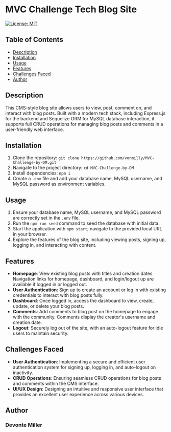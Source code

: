 # MVC Challenge Tech Blog Site
[![License: MIT](https://img.shields.io/badge/License-MIT-yellow.svg)](https://opensource.org/licenses/MIT)

## Table of Contents
- [Description](#description)
- [Installation](#installation)
- [Usage](#usage)
- [Features](#features)
- [Challenges Faced](#challenges-faced)
- [Author](#author)

## Description
This CMS-style blog site allows users to view, post, comment on, and interact with blog posts. Built with a modern tech stack, including Express.js for the backend and Sequelize ORM for MySQL database interaction, it supports full CRUD operations for managing blog posts and comments in a user-friendly web interface.

## Installation
1. Clone the repository: `git clone https://github.com/vonmilly/MVC-Challenge-by-DM.git`
2. Navigate to the project directory: `cd MVC-Challenge-by-DM`
3. Install dependencies: `npm i`
4. Create a `.env` file and add your database name, MySQL username, and MySQL password as environment variables.

## Usage
1. Ensure your database name, MySQL username, and MySQL password are correctly set in the `.env` file.
2. Run the `npm run seed` command to seed the database with initial data.
3. Start the application with `npm start`; navigate to the provided local URL in your browser.
4. Explore the features of the blog site, including viewing posts, signing up, logging in, and interacting with content.

## Features
- **Homepage**: View existing blog posts with titles and creation dates. Navigation links for homepage, dashboard, and login/logout up are available if logged in or logged out.
- **User Authentication**: Sign up to create an account or log in with existing credentials to interact with blog posts fully.
- **Dashboard**: Once logged in, access the dashboard to view, create, update, or delete your blog posts.
- **Comments**: Add comments to blog post on the homepage to engage with the community. Comments display the creator's username and creation date.
- **Logout**: Securely log out of the site, with an auto-logout feature for idle users to maintain security.

## Challenges Faced
- **User Authentication**: Implementing a secure and efficient user authentication system for signing up, logging in, and auto-logout on inactivity.
- **CRUD Operations**: Ensuring seamless CRUD operations for blog posts and comments within the CMS interface.
- **UI/UX Design**: Designing an intuitive and responsive user interface that provides an excellent user experience across various devices.

## Author
### Devonte Miller
